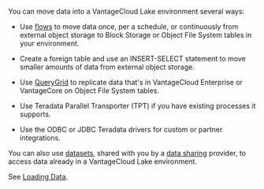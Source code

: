 You can move data into a VantageCloud Lake environment several ways:

-   Use [flows](auw1640280669500.md) to move data once, per a schedule, or continuously from external object storage to Block Storage or Object File System tables in your environment.


-   Create a foreign table and use an INSERT-SELECT statement to move smaller amounts of data from external object storage.


-   Use [QueryGrid](vyx1659391025497.md) to replicate data that's in VantageCloud Enterprise or VantageCore on Object File System tables.


-   Use Teradata Parallel Transporter (TPT) if you have existing processes it supports.


-   Use the ODBC or JDBC Teradata drivers for custom or partner integrations.


You can also use [datasets](gds1686247574408.md), shared with you by a [data sharing](jlf1663616946889.md) provider, to access data already in a VantageCloud Lake environment.

See [Loading Data](https://docs.teradata.com/access/sources/dita/topic?dita:topicPath=zye1681862891537.dita).

